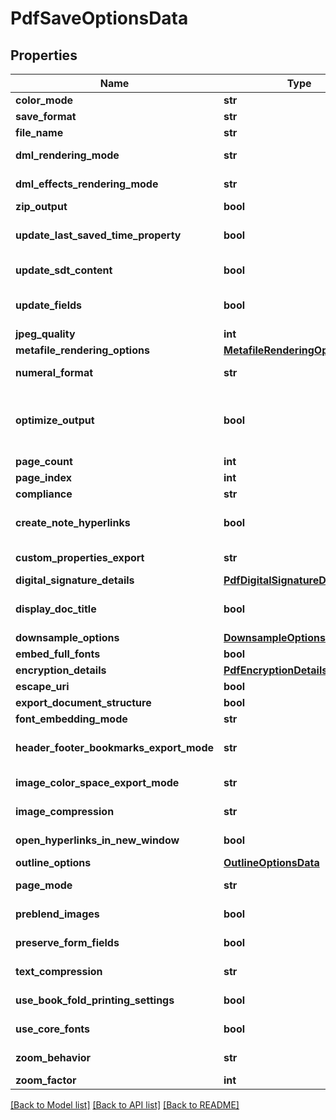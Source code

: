 # PdfSaveOptionsData

## Properties
Name | Type | Description | Notes
------------ | ------------- | ------------- | -------------
**color_mode** | **str** | Gets or sets a value determining how colors are rendered. { Normal | Grayscale} | [optional] 
**save_format** | **str** | format of save | [optional] 
**file_name** | **str** | name of destination file | [optional] 
**dml_rendering_mode** | **str** | Gets or sets a value determining how DrawingML shapes are rendered. { Fallback | DrawingML } | [optional] 
**dml_effects_rendering_mode** | **str** | Gets or sets a value determining how DrawingML effects are rendered. { Simplified | None | Fine } | [optional] 
**zip_output** | **bool** | Controls zip output or not. Default value is false. | [optional] 
**update_last_saved_time_property** | **bool** | Gets or sets a value determining whether the Aspose.Words.Properties.BuiltInDocumentProperties.LastSavedTime property is updated before saving. | [optional] 
**update_sdt_content** | **bool** | Gets or sets value determining whether content of  is updated before saving. | [optional] 
**update_fields** | **bool** | Gets or sets a value determining if fields should be updated before saving the document to a fixed page format. Default value for this property is true | [optional] 
**jpeg_quality** | **int** | Determines the quality of the JPEG images inside PDF document. | [optional] 
**metafile_rendering_options** | [**MetafileRenderingOptionsData**](MetafileRenderingOptionsData.md) | Allows to specify metafile rendering options. | [optional] 
**numeral_format** | **str** | Indicates the symbol set that is used to represent numbers while rendering to fixed page formats | [optional] 
**optimize_output** | **bool** | Flag indicates whether it is required to optimize output of XPS.  If this flag is set redundant nested canvases and empty canvases are removed, also neighbor glyphs with the same formatting are concatenated.  Note: The accuracy of the content display may be affected if this property is set to true.  Default is false. | [optional] 
**page_count** | **int** | Determines number of pages to render | [optional] 
**page_index** | **int** | Determines 0-based index of the first page to render | [optional] 
**compliance** | **str** | Specifies the PDF standards compliance level for output documents | [optional] 
**create_note_hyperlinks** | **bool** | Specifies whether to convert footnote/endnote references in main text story into active hyperlinks. When clicked the hyperlink will lead to the corresponding footnote/endnote. Default is false. | [optional] 
**custom_properties_export** | **str** | Gets or sets a value determining the way  are exported to PDF file. Default value is . | [optional] 
**digital_signature_details** | [**PdfDigitalSignatureDetailsData**](PdfDigitalSignatureDetailsData.md) | Specifies the details for signing the output PDF document | [optional] 
**display_doc_title** | **bool** | A flag specifying whether the window’s title bar should display the document title taken from the Title entry of the document information dictionary. | [optional] 
**downsample_options** | [**DownsampleOptionsData**](DownsampleOptionsData.md) | Allows to specify downsample options. | [optional] 
**embed_full_fonts** | **bool** | Controls how fonts are embedded into the resulting PDF documents | [optional] 
**encryption_details** | [**PdfEncryptionDetailsData**](PdfEncryptionDetailsData.md) | Specifies the details for encrypting the output PDF document | [optional] 
**escape_uri** | **bool** | A flag specifying whether URI should be escaped before writing.              | [optional] 
**export_document_structure** | **bool** | Determines whether or not to export document structure | [optional] 
**font_embedding_mode** | **str** | Specifies the font embedding mode | [optional] 
**header_footer_bookmarks_export_mode** | **str** | Determines how bookmarks in headers/footers are exported. The default value is Aspose.Words.Saving.HeaderFooterBookmarksExportMode.All. | [optional] 
**image_color_space_export_mode** | **str** | Specifies how the color space will be selected for the images in PDF document. | [optional] 
**image_compression** | **str** | Specifies compression type to be used for all images in the document | [optional] 
**open_hyperlinks_in_new_window** | **bool** | Determines whether hyperlinks in the output Pdf document are forced to be opened in a new window (or tab) of a browser | [optional] 
**outline_options** | [**OutlineOptionsData**](OutlineOptionsData.md) | Allows to specify outline options | [optional] 
**page_mode** | **str** | Specifies how the PDF document should be displayed when opened in the PDF reader | [optional] 
**preblend_images** | **bool** | Gets or sets a value determining whether or not to preblend transparent images with black background color. | [optional] 
**preserve_form_fields** | **bool** | Specifies whether to preserve Microsoft Word form fields as form fields in PDF or convert them to text | [optional] 
**text_compression** | **str** | Specifies compression type to be used for all textual content in the document | [optional] 
**use_book_fold_printing_settings** | **bool** | Determines whether the document should be saved using a booklet printing layout | [optional] 
**use_core_fonts** | **bool** | Determines whether or not to substitute TrueType fonts Arial, Times New Roman, Courier New and Symbol with core PDF Type 1 fonts | [optional] 
**zoom_behavior** | **str** | Determines what type of zoom should be applied when a document is opened with a PDF viewer | [optional] 
**zoom_factor** | **int** | Determines zoom factor (in percentages) for a document | [optional] 

[[Back to Model list]](../README.md#documentation-for-models) [[Back to API list]](../README.md#documentation-for-api-endpoints) [[Back to README]](../README.md)



